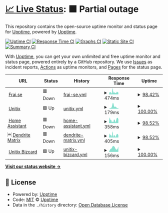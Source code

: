 # [📈 Live Status](https://status.frai.se): <!--live status--> **🟧 Partial outage**

This repository contains the open-source uptime monitor and status page for [Upptime](https://upptime.js.org), powered by [Upptime](https://github.com/upptime/upptime).

[![Uptime CI](https://github.com/33Fraise33/upptime/workflows/Uptime%20CI/badge.svg)](https://github.com/33Fraise33/upptime/actions?query=workflow%3A%22Uptime+CI%22)
[![Response Time CI](https://github.com/33Fraise33/upptime/workflows/Response%20Time%20CI/badge.svg)](https://github.com/33Fraise33/upptime/actions?query=workflow%3A%22Response+Time+CI%22)
[![Graphs CI](https://github.com/33Fraise33/upptime/workflows/Graphs%20CI/badge.svg)](https://github.com/33Fraise33/upptime/actions?query=workflow%3A%22Graphs+CI%22)
[![Static Site CI](https://github.com/33Fraise33/upptime/workflows/Static%20Site%20CI/badge.svg)](https://github.com/33Fraise33/upptime/actions?query=workflow%3A%22Static+Site+CI%22)
[![Summary CI](https://github.com/33Fraise33/upptime/workflows/Summary%20CI/badge.svg)](https://github.com/33Fraise33/upptime/actions?query=workflow%3A%22Summary+CI%22)

With [Upptime](https://upptime.js.org), you can get your own unlimited and free uptime monitor and status page, powered entirely by a GitHub repository. We use [Issues](https://github.com/upptime/upptime/issues) as incident reports, [Actions](https://github.com/33Fraise33/upptime/actions) as uptime monitors, and [Pages](https://status.frai.se) for the status page.

<!--start: status pages-->
<!-- This summary is generated by Upptime (https://github.com/upptime/upptime) -->
<!-- Do not edit this manually, your changes will be overwritten -->
<!-- prettier-ignore -->
| URL | Status | History | Response Time | Uptime |
| --- | ------ | ------- | ------------- | ------ |
| <img alt="" src="https://i.imgur.com/UgSg9YM.png" height="13"> [Frai.se](https://frai.se) | 🟥 Down | [frai-se.yml](https://github.com/33Fraise33/upptime/commits/HEAD/history/frai-se.yml) | <details><summary><img alt="Response time graph" src="./graphs/frai-se/response-time-week.png" height="20"> 474ms</summary><br><a href="https://status.frai.se/history/frai-se"><img alt="Response time 564" src="https://img.shields.io/endpoint?url=https%3A%2F%2Fraw.githubusercontent.com%2F33Fraise33%2Fupptime%2FHEAD%2Fapi%2Ffrai-se%2Fresponse-time.json"></a><br><a href="https://status.frai.se/history/frai-se"><img alt="24-hour response time 309" src="https://img.shields.io/endpoint?url=https%3A%2F%2Fraw.githubusercontent.com%2F33Fraise33%2Fupptime%2FHEAD%2Fapi%2Ffrai-se%2Fresponse-time-day.json"></a><br><a href="https://status.frai.se/history/frai-se"><img alt="7-day response time 474" src="https://img.shields.io/endpoint?url=https%3A%2F%2Fraw.githubusercontent.com%2F33Fraise33%2Fupptime%2FHEAD%2Fapi%2Ffrai-se%2Fresponse-time-week.json"></a><br><a href="https://status.frai.se/history/frai-se"><img alt="30-day response time 475" src="https://img.shields.io/endpoint?url=https%3A%2F%2Fraw.githubusercontent.com%2F33Fraise33%2Fupptime%2FHEAD%2Fapi%2Ffrai-se%2Fresponse-time-month.json"></a><br><a href="https://status.frai.se/history/frai-se"><img alt="1-year response time 564" src="https://img.shields.io/endpoint?url=https%3A%2F%2Fraw.githubusercontent.com%2F33Fraise33%2Fupptime%2FHEAD%2Fapi%2Ffrai-se%2Fresponse-time-year.json"></a></details> | <details><summary><a href="https://status.frai.se/history/frai-se">98.42%</a></summary><a href="https://status.frai.se/history/frai-se"><img alt="All-time uptime 99.90%" src="https://img.shields.io/endpoint?url=https%3A%2F%2Fraw.githubusercontent.com%2F33Fraise33%2Fupptime%2FHEAD%2Fapi%2Ffrai-se%2Fuptime.json"></a><br><a href="https://status.frai.se/history/frai-se"><img alt="24-hour uptime 98.27%" src="https://img.shields.io/endpoint?url=https%3A%2F%2Fraw.githubusercontent.com%2F33Fraise33%2Fupptime%2FHEAD%2Fapi%2Ffrai-se%2Fuptime-day.json"></a><br><a href="https://status.frai.se/history/frai-se"><img alt="7-day uptime 98.42%" src="https://img.shields.io/endpoint?url=https%3A%2F%2Fraw.githubusercontent.com%2F33Fraise33%2Fupptime%2FHEAD%2Fapi%2Ffrai-se%2Fuptime-week.json"></a><br><a href="https://status.frai.se/history/frai-se"><img alt="30-day uptime 99.64%" src="https://img.shields.io/endpoint?url=https%3A%2F%2Fraw.githubusercontent.com%2F33Fraise33%2Fupptime%2FHEAD%2Fapi%2Ffrai-se%2Fuptime-month.json"></a><br><a href="https://status.frai.se/history/frai-se"><img alt="1-year uptime 99.90%" src="https://img.shields.io/endpoint?url=https%3A%2F%2Fraw.githubusercontent.com%2F33Fraise33%2Fupptime%2FHEAD%2Fapi%2Ffrai-se%2Fuptime-year.json"></a></details>
| <img alt="" src="https://unitix.be/favicon.ico" height="13"> [Unitix](https://unitix.be) | 🟩 Up | [unitix.yml](https://github.com/33Fraise33/upptime/commits/HEAD/history/unitix.yml) | <details><summary><img alt="Response time graph" src="./graphs/unitix/response-time-week.png" height="20"> 179ms</summary><br><a href="https://status.frai.se/history/unitix"><img alt="Response time 164" src="https://img.shields.io/endpoint?url=https%3A%2F%2Fraw.githubusercontent.com%2F33Fraise33%2Fupptime%2FHEAD%2Fapi%2Funitix%2Fresponse-time.json"></a><br><a href="https://status.frai.se/history/unitix"><img alt="24-hour response time 77" src="https://img.shields.io/endpoint?url=https%3A%2F%2Fraw.githubusercontent.com%2F33Fraise33%2Fupptime%2FHEAD%2Fapi%2Funitix%2Fresponse-time-day.json"></a><br><a href="https://status.frai.se/history/unitix"><img alt="7-day response time 179" src="https://img.shields.io/endpoint?url=https%3A%2F%2Fraw.githubusercontent.com%2F33Fraise33%2Fupptime%2FHEAD%2Fapi%2Funitix%2Fresponse-time-week.json"></a><br><a href="https://status.frai.se/history/unitix"><img alt="30-day response time 159" src="https://img.shields.io/endpoint?url=https%3A%2F%2Fraw.githubusercontent.com%2F33Fraise33%2Fupptime%2FHEAD%2Fapi%2Funitix%2Fresponse-time-month.json"></a><br><a href="https://status.frai.se/history/unitix"><img alt="1-year response time 164" src="https://img.shields.io/endpoint?url=https%3A%2F%2Fraw.githubusercontent.com%2F33Fraise33%2Fupptime%2FHEAD%2Fapi%2Funitix%2Fresponse-time-year.json"></a></details> | <details><summary><a href="https://status.frai.se/history/unitix">100.00%</a></summary><a href="https://status.frai.se/history/unitix"><img alt="All-time uptime 98.60%" src="https://img.shields.io/endpoint?url=https%3A%2F%2Fraw.githubusercontent.com%2F33Fraise33%2Fupptime%2FHEAD%2Fapi%2Funitix%2Fuptime.json"></a><br><a href="https://status.frai.se/history/unitix"><img alt="24-hour uptime 100.00%" src="https://img.shields.io/endpoint?url=https%3A%2F%2Fraw.githubusercontent.com%2F33Fraise33%2Fupptime%2FHEAD%2Fapi%2Funitix%2Fuptime-day.json"></a><br><a href="https://status.frai.se/history/unitix"><img alt="7-day uptime 100.00%" src="https://img.shields.io/endpoint?url=https%3A%2F%2Fraw.githubusercontent.com%2F33Fraise33%2Fupptime%2FHEAD%2Fapi%2Funitix%2Fuptime-week.json"></a><br><a href="https://status.frai.se/history/unitix"><img alt="30-day uptime 100.00%" src="https://img.shields.io/endpoint?url=https%3A%2F%2Fraw.githubusercontent.com%2F33Fraise33%2Fupptime%2FHEAD%2Fapi%2Funitix%2Fuptime-month.json"></a><br><a href="https://status.frai.se/history/unitix"><img alt="1-year uptime 98.60%" src="https://img.shields.io/endpoint?url=https%3A%2F%2Fraw.githubusercontent.com%2F33Fraise33%2Fupptime%2FHEAD%2Fapi%2Funitix%2Fuptime-year.json"></a></details>
| <img alt="" src="https://www.home-assistant.io/images/favicon-192x192-full.png" height="13"> [Home Assistant](https://ha.frai.se) | 🟥 Down | [home-assistant.yml](https://github.com/33Fraise33/upptime/commits/HEAD/history/home-assistant.yml) | <details><summary><img alt="Response time graph" src="./graphs/home-assistant/response-time-week.png" height="20"> 358ms</summary><br><a href="https://status.frai.se/history/home-assistant"><img alt="Response time 521" src="https://img.shields.io/endpoint?url=https%3A%2F%2Fraw.githubusercontent.com%2F33Fraise33%2Fupptime%2FHEAD%2Fapi%2Fhome-assistant%2Fresponse-time.json"></a><br><a href="https://status.frai.se/history/home-assistant"><img alt="24-hour response time 324" src="https://img.shields.io/endpoint?url=https%3A%2F%2Fraw.githubusercontent.com%2F33Fraise33%2Fupptime%2FHEAD%2Fapi%2Fhome-assistant%2Fresponse-time-day.json"></a><br><a href="https://status.frai.se/history/home-assistant"><img alt="7-day response time 358" src="https://img.shields.io/endpoint?url=https%3A%2F%2Fraw.githubusercontent.com%2F33Fraise33%2Fupptime%2FHEAD%2Fapi%2Fhome-assistant%2Fresponse-time-week.json"></a><br><a href="https://status.frai.se/history/home-assistant"><img alt="30-day response time 445" src="https://img.shields.io/endpoint?url=https%3A%2F%2Fraw.githubusercontent.com%2F33Fraise33%2Fupptime%2FHEAD%2Fapi%2Fhome-assistant%2Fresponse-time-month.json"></a><br><a href="https://status.frai.se/history/home-assistant"><img alt="1-year response time 521" src="https://img.shields.io/endpoint?url=https%3A%2F%2Fraw.githubusercontent.com%2F33Fraise33%2Fupptime%2FHEAD%2Fapi%2Fhome-assistant%2Fresponse-time-year.json"></a></details> | <details><summary><a href="https://status.frai.se/history/home-assistant">98.52%</a></summary><a href="https://status.frai.se/history/home-assistant"><img alt="All-time uptime 99.86%" src="https://img.shields.io/endpoint?url=https%3A%2F%2Fraw.githubusercontent.com%2F33Fraise33%2Fupptime%2FHEAD%2Fapi%2Fhome-assistant%2Fuptime.json"></a><br><a href="https://status.frai.se/history/home-assistant"><img alt="24-hour uptime 98.27%" src="https://img.shields.io/endpoint?url=https%3A%2F%2Fraw.githubusercontent.com%2F33Fraise33%2Fupptime%2FHEAD%2Fapi%2Fhome-assistant%2Fuptime-day.json"></a><br><a href="https://status.frai.se/history/home-assistant"><img alt="7-day uptime 98.52%" src="https://img.shields.io/endpoint?url=https%3A%2F%2Fraw.githubusercontent.com%2F33Fraise33%2Fupptime%2FHEAD%2Fapi%2Fhome-assistant%2Fuptime-week.json"></a><br><a href="https://status.frai.se/history/home-assistant"><img alt="30-day uptime 99.66%" src="https://img.shields.io/endpoint?url=https%3A%2F%2Fraw.githubusercontent.com%2F33Fraise33%2Fupptime%2FHEAD%2Fapi%2Fhome-assistant%2Fuptime-month.json"></a><br><a href="https://status.frai.se/history/home-assistant"><img alt="1-year uptime 99.86%" src="https://img.shields.io/endpoint?url=https%3A%2F%2Fraw.githubusercontent.com%2F33Fraise33%2Fupptime%2FHEAD%2Fapi%2Fhome-assistant%2Fuptime-year.json"></a></details>
| <img alt="" src="https://raw.githubusercontent.com/matrix-org/matrix.org/main/static/images/matrix-favicon.svg" height="13"> [Dendrite Matrix](https://matrix.frai.se/_matrix/static/) | 🟥 Down | [dendrite-matrix.yml](https://github.com/33Fraise33/upptime/commits/HEAD/history/dendrite-matrix.yml) | <details><summary><img alt="Response time graph" src="./graphs/dendrite-matrix/response-time-week.png" height="20"> 405ms</summary><br><a href="https://status.frai.se/history/dendrite-matrix"><img alt="Response time 657" src="https://img.shields.io/endpoint?url=https%3A%2F%2Fraw.githubusercontent.com%2F33Fraise33%2Fupptime%2FHEAD%2Fapi%2Fdendrite-matrix%2Fresponse-time.json"></a><br><a href="https://status.frai.se/history/dendrite-matrix"><img alt="24-hour response time 283" src="https://img.shields.io/endpoint?url=https%3A%2F%2Fraw.githubusercontent.com%2F33Fraise33%2Fupptime%2FHEAD%2Fapi%2Fdendrite-matrix%2Fresponse-time-day.json"></a><br><a href="https://status.frai.se/history/dendrite-matrix"><img alt="7-day response time 405" src="https://img.shields.io/endpoint?url=https%3A%2F%2Fraw.githubusercontent.com%2F33Fraise33%2Fupptime%2FHEAD%2Fapi%2Fdendrite-matrix%2Fresponse-time-week.json"></a><br><a href="https://status.frai.se/history/dendrite-matrix"><img alt="30-day response time 435" src="https://img.shields.io/endpoint?url=https%3A%2F%2Fraw.githubusercontent.com%2F33Fraise33%2Fupptime%2FHEAD%2Fapi%2Fdendrite-matrix%2Fresponse-time-month.json"></a><br><a href="https://status.frai.se/history/dendrite-matrix"><img alt="1-year response time 657" src="https://img.shields.io/endpoint?url=https%3A%2F%2Fraw.githubusercontent.com%2F33Fraise33%2Fupptime%2FHEAD%2Fapi%2Fdendrite-matrix%2Fresponse-time-year.json"></a></details> | <details><summary><a href="https://status.frai.se/history/dendrite-matrix">98.52%</a></summary><a href="https://status.frai.se/history/dendrite-matrix"><img alt="All-time uptime 99.88%" src="https://img.shields.io/endpoint?url=https%3A%2F%2Fraw.githubusercontent.com%2F33Fraise33%2Fupptime%2FHEAD%2Fapi%2Fdendrite-matrix%2Fuptime.json"></a><br><a href="https://status.frai.se/history/dendrite-matrix"><img alt="24-hour uptime 98.27%" src="https://img.shields.io/endpoint?url=https%3A%2F%2Fraw.githubusercontent.com%2F33Fraise33%2Fupptime%2FHEAD%2Fapi%2Fdendrite-matrix%2Fuptime-day.json"></a><br><a href="https://status.frai.se/history/dendrite-matrix"><img alt="7-day uptime 98.52%" src="https://img.shields.io/endpoint?url=https%3A%2F%2Fraw.githubusercontent.com%2F33Fraise33%2Fupptime%2FHEAD%2Fapi%2Fdendrite-matrix%2Fuptime-week.json"></a><br><a href="https://status.frai.se/history/dendrite-matrix"><img alt="30-day uptime 99.66%" src="https://img.shields.io/endpoint?url=https%3A%2F%2Fraw.githubusercontent.com%2F33Fraise33%2Fupptime%2FHEAD%2Fapi%2Fdendrite-matrix%2Fuptime-month.json"></a><br><a href="https://status.frai.se/history/dendrite-matrix"><img alt="1-year uptime 99.88%" src="https://img.shields.io/endpoint?url=https%3A%2F%2Fraw.githubusercontent.com%2F33Fraise33%2Fupptime%2FHEAD%2Fapi%2Fdendrite-matrix%2Fuptime-year.json"></a></details>
| <img alt="" src="https://enbizcard.vishnuraghav.com/favicon.ico" height="13"> [Unitix Bizcard](https://bizcard.unitix.be) | 🟩 Up | [unitix-bizcard.yml](https://github.com/33Fraise33/upptime/commits/HEAD/history/unitix-bizcard.yml) | <details><summary><img alt="Response time graph" src="./graphs/unitix-bizcard/response-time-week.png" height="20"> 156ms</summary><br><a href="https://status.frai.se/history/unitix-bizcard"><img alt="Response time 211" src="https://img.shields.io/endpoint?url=https%3A%2F%2Fraw.githubusercontent.com%2F33Fraise33%2Fupptime%2FHEAD%2Fapi%2Funitix-bizcard%2Fresponse-time.json"></a><br><a href="https://status.frai.se/history/unitix-bizcard"><img alt="24-hour response time 211" src="https://img.shields.io/endpoint?url=https%3A%2F%2Fraw.githubusercontent.com%2F33Fraise33%2Fupptime%2FHEAD%2Fapi%2Funitix-bizcard%2Fresponse-time-day.json"></a><br><a href="https://status.frai.se/history/unitix-bizcard"><img alt="7-day response time 156" src="https://img.shields.io/endpoint?url=https%3A%2F%2Fraw.githubusercontent.com%2F33Fraise33%2Fupptime%2FHEAD%2Fapi%2Funitix-bizcard%2Fresponse-time-week.json"></a><br><a href="https://status.frai.se/history/unitix-bizcard"><img alt="30-day response time 195" src="https://img.shields.io/endpoint?url=https%3A%2F%2Fraw.githubusercontent.com%2F33Fraise33%2Fupptime%2FHEAD%2Fapi%2Funitix-bizcard%2Fresponse-time-month.json"></a><br><a href="https://status.frai.se/history/unitix-bizcard"><img alt="1-year response time 211" src="https://img.shields.io/endpoint?url=https%3A%2F%2Fraw.githubusercontent.com%2F33Fraise33%2Fupptime%2FHEAD%2Fapi%2Funitix-bizcard%2Fresponse-time-year.json"></a></details> | <details><summary><a href="https://status.frai.se/history/unitix-bizcard">100.00%</a></summary><a href="https://status.frai.se/history/unitix-bizcard"><img alt="All-time uptime 100.00%" src="https://img.shields.io/endpoint?url=https%3A%2F%2Fraw.githubusercontent.com%2F33Fraise33%2Fupptime%2FHEAD%2Fapi%2Funitix-bizcard%2Fuptime.json"></a><br><a href="https://status.frai.se/history/unitix-bizcard"><img alt="24-hour uptime 100.00%" src="https://img.shields.io/endpoint?url=https%3A%2F%2Fraw.githubusercontent.com%2F33Fraise33%2Fupptime%2FHEAD%2Fapi%2Funitix-bizcard%2Fuptime-day.json"></a><br><a href="https://status.frai.se/history/unitix-bizcard"><img alt="7-day uptime 100.00%" src="https://img.shields.io/endpoint?url=https%3A%2F%2Fraw.githubusercontent.com%2F33Fraise33%2Fupptime%2FHEAD%2Fapi%2Funitix-bizcard%2Fuptime-week.json"></a><br><a href="https://status.frai.se/history/unitix-bizcard"><img alt="30-day uptime 100.00%" src="https://img.shields.io/endpoint?url=https%3A%2F%2Fraw.githubusercontent.com%2F33Fraise33%2Fupptime%2FHEAD%2Fapi%2Funitix-bizcard%2Fuptime-month.json"></a><br><a href="https://status.frai.se/history/unitix-bizcard"><img alt="1-year uptime 100.00%" src="https://img.shields.io/endpoint?url=https%3A%2F%2Fraw.githubusercontent.com%2F33Fraise33%2Fupptime%2FHEAD%2Fapi%2Funitix-bizcard%2Fuptime-year.json"></a></details>

<!--end: status pages-->

[**Visit our status website →**](https://status.frai.se)

## 📄 License

- Powered by: [Upptime](https://github.com/upptime/upptime)
- Code: [MIT](./LICENSE) © [Upptime](https://upptime.js.org)
- Data in the `./history` directory: [Open Database License](https://opendatacommons.org/licenses/odbl/1-0/)
